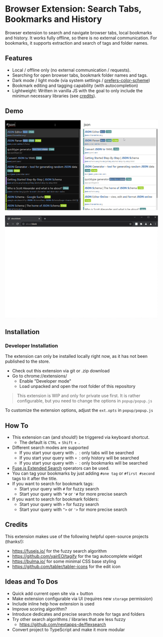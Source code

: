 # Browser Extension: Search Tabs, Bookmarks and History

Browser extension to search and navigate browser tabs, local bookmarks and history.
It works fully offline, so there is no external communication.
For bookmarks, it supports extraction and search of tags and folder names. 

## Features

* Local / offline only (no external communication / requests).
* Searching for open browser tabs, bookmark folder names and tags.
* Dark mode / light mode (via system settings / [prefers-color-scheme](https://developer.mozilla.org/en-US/docs/Web/CSS/@media/prefers-color-scheme))
* Bookmark editing and tagging capability (with autocompletion)
* Lightweight: Written in vanilla JS with the goal to only include the minimun necessary libraries (see [credits](#credits)).

## Demo

![light and dark theme](/images/bookmark-and-history-search.png "light and dark theme")

![Demo GIF](/images/bookmark-and-history-search.gif "Demo GIF")

## Installation

### Developer Installation

The extension can only be installed locally right now, as it has not been published to the store.

* Check out this extension via git or .zip download
* Go to chrome://extensions/ 
  * Enable "Developer mode"
  * Load unpacked and open the root folder of this repository

> This extension is WIP and only for private use first.
> It is rather configurable, but you need to change the options in `popup/popup.js`

To customize the extension options, adjust the `ext.opts` in `popup/popup.js` 

## How To

* This extension can (and should!) be triggered via keyboard shortcut.
  * The default is `CTRL` + `Shift` + `.`
* Different search modes are supported
  * If you start your query with `. `: only tabs will be searched
  * If you start your query with `+ `: only history will be searched
  * If you start your query with `- `: only bookmarks will be searched
* [Fuse.js Extended Search](https://fusejs.io/examples.html#extended-search) operators can be used.
* You can tag your bookmarks by just adding `#one tag` or `#first #second` tags to it after the title.
* If you want to search for bookmark tags:
  * Start your query with `#` for fuzzy search
  * Start your query with `^#` or `'#` for more precise search
* If you want to search for bookmark folders:
  * Start your query with `>` for fuzzy search
  * Start your query with `^>` or `'>` for more precise search

## Credits

This extension makes use of the following helpful open-source projects (thanks!):
* https://fusejs.io/ for the fuzzy search algorithm
* https://github.com/yairEO/tagify for the tag autocomplete widget
* https://bulma.io/ for some minimal CSS base styling
* https://github.com/tabler/tabler-icons for the edit icon

## Ideas and To Dos

* Quick add current open site via + button
* Make extension configurable via UI (requires new `storage` permission)
* Include inline help how extension is used
* Improve scoring algorithm?
* Introduce dedicates and precise search mode for tags and folders
* Try other search algorithms / libraries that are less fuzzy
  * https://github.com/nextapps-de/flexsearch 
* Convert project to TypeScript and make it more modular
